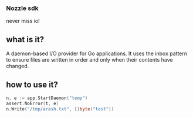 ### Nozzle sdk 
never miss io!

## what is it?
A daemon-based I/O provider for Go applications. It uses the inbox pattern to ensure files are written in order and only when their contents have changed.

## how to use it?
```go 
n, e := app.StartDaemon("temp")
assert.NoError(t, e)
n.Write("/tmp/arash.txt", []byte("test"))
```